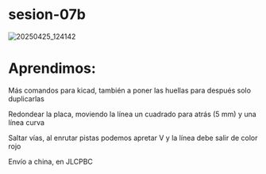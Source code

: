 # sesion-07b

![20250425_124142](https://github.com/user-attachments/assets/c4ba5843-a153-4c02-935d-726ea694ca2f)

# Aprendimos:
Más comandos para kicad, también a poner las huellas para después solo duplicarlas

Redondear la placa, moviendo la línea un cuadrado para atrás (5 mm) y una línea curva

Saltar vías, al enrutar pistas podemos apretar V y la línea debe salir de color rojo

Envío a china, en JLCPBC
